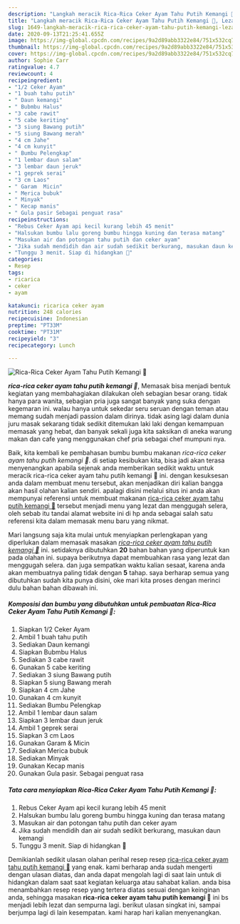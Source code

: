 ```yaml
---
description: "Langkah meracik Rica-Rica Ceker Ayam Tahu Putih Kemangi 🥰, Lezat Sekali"
title: "Langkah meracik Rica-Rica Ceker Ayam Tahu Putih Kemangi 🥰, Lezat Sekali"
slug: 1649-langkah-meracik-rica-rica-ceker-ayam-tahu-putih-kemangi-lezat-sekali
date: 2020-09-13T21:25:41.655Z
image: https://img-global.cpcdn.com/recipes/9a2d89abb3322e84/751x532cq70/rica-rica-ceker-ayam-tahu-putih-kemangi-🥰-foto-resep-utama.jpg
thumbnail: https://img-global.cpcdn.com/recipes/9a2d89abb3322e84/751x532cq70/rica-rica-ceker-ayam-tahu-putih-kemangi-🥰-foto-resep-utama.jpg
cover: https://img-global.cpcdn.com/recipes/9a2d89abb3322e84/751x532cq70/rica-rica-ceker-ayam-tahu-putih-kemangi-🥰-foto-resep-utama.jpg
author: Sophie Carr
ratingvalue: 4.7
reviewcount: 4
recipeingredient:
- "1/2 Ceker Ayam"
- "1 buah tahu putih"
- " Daun kemangi"
- " Bubmbu Halus"
- "3 cabe rawit"
- "5 cabe keriting"
- "3 siung Bawang putih"
- "5 siung Bawang merah"
- "4 cm Jahe"
- "4 cm kunyit"
- " Bumbu Pelengkap"
- "1 lembar daun salam"
- "3 lembar daun jeruk"
- "1 geprek serai"
- "3 cm Laos"
- " Garam  Micin"
- " Merica bubuk"
- " Minyak"
- " Kecap manis"
- " Gula pasir Sebagai penguat rasa"
recipeinstructions:
- "Rebus Ceker Ayam api kecil kurang lebih 45 menit"
- "Halsukan bumbu lalu goreng bumbu hingga kuning dan terasa matang"
- "Masukan air dan potongan tahu putih dan ceker ayam"
- "Jika sudah mendidih dan air sudah sedikit berkurang, masukan daun kemangi"
- "Tunggu 3 menit. Siap di hidangkan 🥰"
categories:
- Resep
tags:
- ricarica
- ceker
- ayam

katakunci: ricarica ceker ayam 
nutrition: 248 calories
recipecuisine: Indonesian
preptime: "PT33M"
cooktime: "PT31M"
recipeyield: "3"
recipecategory: Lunch

---
```



![Rica-Rica Ceker Ayam Tahu Putih Kemangi 🥰](https://img-global.cpcdn.com/recipes/9a2d89abb3322e84/751x532cq70/rica-rica-ceker-ayam-tahu-putih-kemangi-🥰-foto-resep-utama.jpg)

<b><i>rica-rica ceker ayam tahu putih kemangi 🥰</i></b>, Memasak bisa menjadi bentuk kegiatan yang membahagiakan dilakukan oleh sebagian besar orang. tidak hanya para wanita, sebagian pria juga sangat banyak yang suka dengan kegemaran ini. walau hanya untuk sekedar seru seruan dengan teman atau memang sudah menjadi passion dalam dirinya. tidak asing lagi dalam dunia juru masak sekarang tidak sedikit ditemukan laki laki dengan kemampuan memasak yang hebat, dan banyak sekali juga kita saksikan di aneka warung makan dan cafe yang menggunakan chef pria sebagai chef mumpuni nya.



Baik, kita kembali ke pembahasan bumbu bumbu makanan <i>rica-rica ceker ayam tahu putih kemangi 🥰</i>. di setiap kesibukan kita, bisa jadi akan terasa menyenangkan apabila sejenak anda memberikan sedikit waktu untuk meracik rica-rica ceker ayam tahu putih kemangi 🥰 ini. dengan kesuksesan anda dalam membuat menu tersebut, akan menjadikan diri kalian bangga akan hasil olahan kalian sendiri. apalagi disini melalui situs ini anda akan mempunyai referensi untuk membuat makanan <u>rica-rica ceker ayam tahu putih kemangi 🥰</u> tersebut menjadi menu yang lezat dan menggugah selera, oleh sebab itu tandai alamat website ini di hp anda sebagai salah satu referensi kita dalam memasak menu baru yang nikmat.


Mari langsung saja kita mulai untuk menyiapkan perlengkapan yang diperlukan dalam memasak masakan <u><i>rica-rica ceker ayam tahu putih kemangi 🥰</i></u> ini. setidaknya dibutuhkan <b>20</b> bahan bahan yang diperuntuk kan pada olahan ini. supaya berikutnya dapat membuahkan rasa yang lezat dan menggugah selera. dan juga sempatkan waktu kalian sesaat, karena anda akan membuatnya paling tidak dengan <b>5</b> tahap. saya berharap semua yang dibutuhkan sudah kita punya disini, oke mari kita proses dengan merinci dulu bahan bahan dibawah ini.

<!--inarticleads1-->

##### Komposisi dan bumbu yang dibutuhkan untuk pembuatan Rica-Rica Ceker Ayam Tahu Putih Kemangi 🥰:

1. Siapkan 1/2 Ceker Ayam
1. Ambil 1 buah tahu putih
1. Sediakan  Daun kemangi
1. Siapkan  Bubmbu Halus
1. Sediakan 3 cabe rawit
1. Gunakan 5 cabe keriting
1. Sediakan 3 siung Bawang putih
1. Siapkan 5 siung Bawang merah
1. Siapkan 4 cm Jahe
1. Gunakan 4 cm kunyit
1. Sediakan  Bumbu Pelengkap
1. Ambil 1 lembar daun salam
1. Siapkan 3 lembar daun jeruk
1. Ambil 1 geprek serai
1. Siapkan 3 cm Laos
1. Gunakan  Garam &amp; Micin
1. Sediakan  Merica bubuk
1. Sediakan  Minyak
1. Gunakan  Kecap manis
1. Gunakan  Gula pasir. Sebagai penguat rasa




<!--inarticleads2-->

##### Tata cara menyiapkan Rica-Rica Ceker Ayam Tahu Putih Kemangi 🥰:

1. Rebus Ceker Ayam api kecil kurang lebih 45 menit
1. Halsukan bumbu lalu goreng bumbu hingga kuning dan terasa matang
1. Masukan air dan potongan tahu putih dan ceker ayam
1. Jika sudah mendidih dan air sudah sedikit berkurang, masukan daun kemangi
1. Tunggu 3 menit. Siap di hidangkan 🥰




Demikianlah sedikit ulasan olahan perihal resep resep <u>rica-rica ceker ayam tahu putih kemangi 🥰</u> yang enak. kami berharap anda sudah mengerti dengan ulasan diatas, dan anda dapat mengolah lagi di saat lain untuk di hidangkan dalam saat saat kegiatan keluarga atau sahabat kalian. anda bisa menambahkan resep resep yang tertera diatas sesuai dengan keinginan anda, sehingga masakan <b>rica-rica ceker ayam tahu putih kemangi 🥰</b> ini bs menjadi lebih lezat dan sempurna lagi. berikut ulasan singkat ini, sampai berjumpa lagi di lain kesempatan. kami harap hari kalian menyenangkan.
